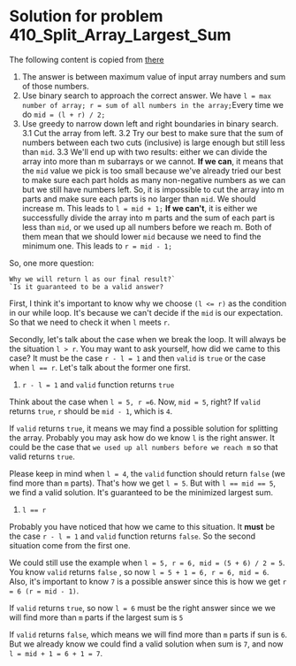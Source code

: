 # Solution for problem 410_Split_Array_Largest_Sum

The following content is copied from [there](<https://leetcode.com/problems/split-array-largest-sum/discuss/89817/Clear-Explanation%3A-8ms-Binary-Search-Java>)



1. The answer is between maximum value of input array numbers and sum of those numbers.
2. Use binary search to approach the correct answer. We have `l = max number of array; r = sum of all numbers in the array;`Every time we do `mid = (l + r) / 2;`
3. Use greedy to narrow down left and right boundaries in binary search.
   3.1 Cut the array from left.
   3.2 Try our best to make sure that the sum of numbers between each two cuts (inclusive) is large enough but still less than `mid`.
   3.3 We'll end up with two results: either we can divide the array into more than m subarrays or we cannot.
   **If we can**, it means that the `mid` value we pick is too small because we've already tried our best to make sure each part holds as many non-negative numbers as we can but we still have numbers left. So, it is impossible to cut the array into m parts and make sure each parts is no larger than `mid`. We should increase m. This leads to `l = mid + 1;`
   **If we can't**, it is either we successfully divide the array into m parts and the sum of each part is less than `mid`, or we used up all numbers before we reach m. Both of them mean that we should lower `mid` because we need to find the minimum one. This leads to `r = mid - 1;`



So, one more question:

```
Why we will return l as our final result?`
`Is it guaranteed to be a valid answer?
```



First, I think it's important to know why we choose `(l <= r)` as the condition in our while loop. It's because we can't decide if the `mid` is our expectation. So that we need to check it when `l` meets `r`.



Secondly, let's talk about the case when we break the loop. It will always be the situation `l > r`. You may want to ask yourself, how did we came to this case? It must be the case `r - l = 1` and then `valid` is `true` or the case when `l == r`. Let's talk about the former one first.



1. `r - l = 1` and `valid` function returns `true`



Think about the case when `l = 5, r =6`. Now, `mid = 5`, right? If `valid` returns `true`, `r` should be `mid - 1`, which is `4`.



If `valid` returns `true`, it means we may find a possible solution for splitting the array. Probably you may ask how do we know `l` is the right answer. It could be the case that `we used up all numbers before we reach m` so that valid returns `true`.



Please keep in mind when `l = 4`, the `valid` function should return `false` (we find more than `m` parts). That's how we get `l = 5`. But with `l == mid == 5`, we find a valid solution. It's guaranteed to be the minimized largest sum.



1. `l == r`



Probably you have noticed that how we came to this situation. It **must** be the case `r - l = 1` and `valid` function returns `false`. So the second situation come from the first one.



We could still use the example when `l = 5, r = 6, mid = (5 + 6) / 2 = 5`. You know `valid` returns `false` , so now `l = 5 + 1 = 6, r = 6, mid = 6`. Also, it's important to know `7` is a possible answer since this is how we get `r = 6 (r = mid - 1)`.



If `valid` returns `true`, so now `l = 6` must be the right answer since we we will find more than `m` parts if the largest sum is `5`



If `valid` returns `false`, which means we will find more than `m` parts if sun is `6`. But we already know we could find a valid solution when sum is `7`, and now `l = mid + 1 = 6 + 1 = 7`.